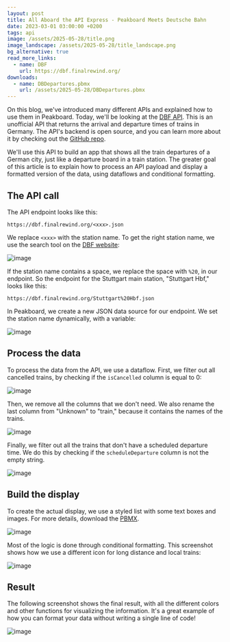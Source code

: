 ```yaml
---
layout: post
title: All Aboard the API Express - Peakboard Meets Deutsche Bahn
date: 2023-03-01 03:00:00 +0200
tags: api
image: /assets/2025-05-28/title.png
image_landscape: /assets/2025-05-28/title_landscape.png
bg_alternative: true
read_more_links:
  - name: DBF
    url: https://dbf.finalrewind.org/
downloads:
  - name: DBDepartures.pbmx
    url: /assets/2025-05-28/DBDepartures.pbmx
---
```

On this blog, we've introduced many different APIs and explained how to use them in Peakboard. Today, we'll be looking at the [DBF API](https://dbf.finalrewind.org). This is an unofficial API that returns the arrival and departure times of trains in Germany. The API's backend is open source, and you can learn more about it by checking out the [GitHub repo](https://github.com/derf/db-fakedisplay).

We'll use this API to build an app that shows all the train departures of a German city, just like a departure board in a train station. The greater goal of this article is to explain how to process an API payload and display a formatted version of the data, using dataflows and conditional formatting.

## The API call

The API endpoint looks like this:
```url
https://dbf.finalrewind.org/<xxx>.json
```
We replace `<xxx>` with the station name. To get the right station name, we use the search tool on the [DBF website](https://dbf.finalrewind.org/):

![image](/assets/2025-05-28/010.png)

If the station name contains a space, we replace the space with `%20`, in our endpoint. So the endpoint for the Stuttgart main station, "Stuttgart Hbf," looks like this:
```url
https://dbf.finalrewind.org/Stuttgart%20Hbf.json
```

In Peakboard, we create a new JSON data source for our endpoint. We set the station name dynamically, with a variable:

![image](/assets/2025-05-28/020.png)

## Process the data

To process the data from the API, we use a dataflow. First, we filter out all cancelled trains, by checking if the `isCancelled` column is equal to 0:

![image](/assets/2025-05-28/030.png)

Then, we remove all the columns that we don't need. We also rename the last column from "Unknown" to "train," because it contains the names of the trains.

![image](/assets/2025-05-28/040.png)

Finally, we filter out all the trains that don't have a scheduled departure time. We do this by checking if the `scheduleDeparture` column is not the empty string.

![image](/assets/2025-05-28/050.png)

## Build the display

To create the actual display, we use a styled list with some text boxes and images. For more details, download the [PBMX](/assets/2025-05-28/DBDepartures.pbmx).

![image](/assets/2025-05-28/060.png)

Most of the logic is done through conditional formatting. This screenshot shows how we use a different icon for long distance and local trains:

![image](/assets/2025-05-28/070.png)

## Result

The following screenshot shows the final result, with all the different colors and other functions for visualizing the information. It's a great example of how you can format your data without writing a single line of code!

![image](/assets/2025-05-28/080.png)
